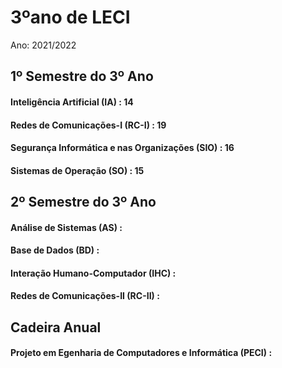 # 3ºano de LECI
Ano: 2021/2022

## 1º Semestre do 3º Ano
#### Inteligência Artificial (IA) : 14
#### Redes de Comunicações-I (RC-I) : 19
#### Segurança Informática e nas Organizações (SIO) : 16
#### Sistemas de Operação (SO) : 15

## 2º Semestre do 3º Ano
#### Análise de Sistemas (AS) : 
#### Base de Dados (BD) : 
#### Interação Humano-Computador (IHC) : 
#### Redes de Comunicações-II (RC-II) : 

## Cadeira Anual
#### Projeto em Egenharia de Computadores e Informática (PECI) : 

